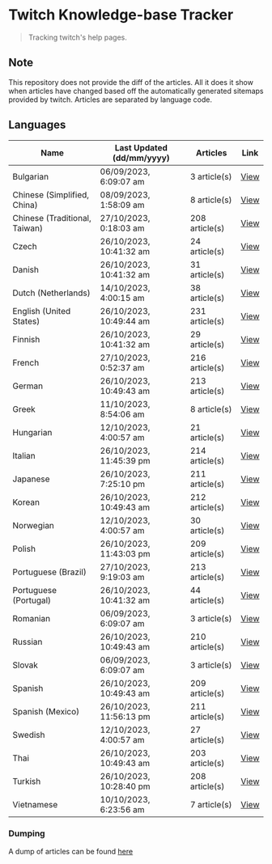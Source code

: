 # Twitch Knowledge-base Tracker
> Tracking twitch's help pages. 

## Note
This repository does not provide the diff of the articles. All it does it show when articles have changed based
off the automatically generated sitemaps provided by twitch. Articles are separated by language code.

## Languages

| Name                          | Last Updated (dd/mm/yyyy) | Articles       | Link                   |
|-------------------------------|---------------------------|----------------|------------------------|
| Bulgarian                     | 06/09/2023, 6:09:07 am    | 3 article(s)   | [View](docs/bg.md)     |
| Chinese (Simplified, China)   | 08/09/2023, 1:58:09 am    | 8 article(s)   | [View](docs/zh_CN.md)  |
| Chinese (Traditional, Taiwan) | 27/10/2023, 0:18:03 am    | 208 article(s) | [View](docs/zh_TW.md)  |
| Czech                         | 26/10/2023, 10:41:32 am   | 24 article(s)  | [View](docs/cs.md)     |
| Danish                        | 26/10/2023, 10:41:32 am   | 31 article(s)  | [View](docs/da.md)     |
| Dutch (Netherlands)           | 14/10/2023, 4:00:15 am    | 38 article(s)  | [View](docs/nl_NL.md)  |
| English (United States)       | 26/10/2023, 10:49:44 am   | 231 article(s) | [View](docs/en_US.md)  |
| Finnish                       | 26/10/2023, 10:41:32 am   | 29 article(s)  | [View](docs/fi.md)     |
| French                        | 27/10/2023, 0:52:37 am    | 216 article(s) | [View](docs/fr.md)     |
| German                        | 26/10/2023, 10:49:43 am   | 213 article(s) | [View](docs/de.md)     |
| Greek                         | 11/10/2023, 8:54:06 am    | 8 article(s)   | [View](docs/el.md)     |
| Hungarian                     | 12/10/2023, 4:00:57 am    | 21 article(s)  | [View](docs/hu.md)     |
| Italian                       | 26/10/2023, 11:45:39 pm   | 214 article(s) | [View](docs/it.md)     |
| Japanese                      | 26/10/2023, 7:25:10 pm    | 211 article(s) | [View](docs/ja.md)     |
| Korean                        | 26/10/2023, 10:49:43 am   | 212 article(s) | [View](docs/ko.md)     |
| Norwegian                     | 12/10/2023, 4:00:57 am    | 30 article(s)  | [View](docs/no.md)     |
| Polish                        | 26/10/2023, 11:43:03 pm   | 209 article(s) | [View](docs/pl.md)     |
| Portuguese (Brazil)           | 27/10/2023, 9:19:03 am    | 213 article(s) | [View](docs/pt_BR.md)  |
| Portuguese (Portugal)         | 26/10/2023, 10:41:32 am   | 44 article(s)  | [View](docs/pt_PT.md)  |
| Romanian                      | 06/09/2023, 6:09:07 am    | 3 article(s)   | [View](docs/ro.md)     |
| Russian                       | 26/10/2023, 10:49:43 am   | 210 article(s) | [View](docs/ru.md)     |
| Slovak                        | 06/09/2023, 6:09:07 am    | 3 article(s)   | [View](docs/sk.md)     |
| Spanish                       | 26/10/2023, 10:49:43 am   | 209 article(s) | [View](docs/es.md)     |
| Spanish (Mexico)              | 26/10/2023, 11:56:13 pm   | 211 article(s) | [View](docs/es_MX.md)  |
| Swedish                       | 12/10/2023, 4:00:57 am    | 27 article(s)  | [View](docs/sv.md)     |
| Thai                          | 26/10/2023, 10:49:43 am   | 203 article(s) | [View](docs/th.md)     |
| Turkish                       | 26/10/2023, 10:28:40 pm   | 208 article(s) | [View](docs/tr.md)     |
| Vietnamese                    | 10/10/2023, 6:23:56 am    | 7 article(s)   | [View](docs/vi.md)     |

### Dumping
A dump of articles can be found [here](docs/RAW.md)
